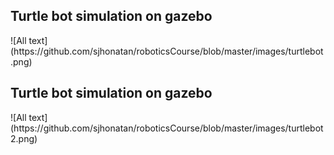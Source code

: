 <h2> Turtle bot simulation on gazebo </h2>
![All text](https://github.com/sjhonatan/roboticsCourse/blob/master/images/turtlebot.png)
<h2> Turtle bot simulation on gazebo </h2>
![All text](https://github.com/sjhonatan/roboticsCourse/blob/master/images/turtlebot2.png)
